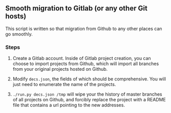 ## Smooth migration to Gitlab (or any other Git hosts)

This script is written so that migration from Github to any other places can go
smoothly.

### Steps

1. Create a Gitlab account. Inside of Gitlab project creation, you can choose to
   import projects from Github, which will import all branches from your original
   projects hosted on Github.
   
1. Modify `decs.json`, the fields of which should be comprehensive. You will just need
   to enumerate the name of the projects.
   
1. `./run.py decs.json /tmp` will wipe your the history of master branches of all
   projects on Github, and forcibly replace the project with a README file that
   contains a url pointing to the new addresses.

